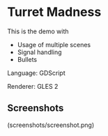# Turret Madness

This is the demo with 
* Usage of multiple scenes
* Signal handling
* Bullets

Language: GDScript

Renderer: GLES 2

## Screenshots

(screenshots/screenshot.png)
